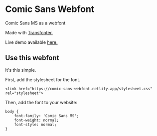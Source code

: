 # Comic Sans Webfont
Comic Sans MS as a webfont

Made with [Transfonter.](https://transfonter.org/)

Live demo available [here.](https://comic-sans-webfont.netlify.app/)

## Use this webfont

It's this simple.

First, add the stylesheet for the font.

`<link href="https://comic-sans-webfont.netlify.app/stylesheet.css" rel="stylesheet">`

Then, add the font to your website:

```
body {
    font-family: 'Comic Sans MS';
    font-weight: normal;
    font-style: normal;
}

```
